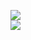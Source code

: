 [![](https://img.shields.io/badge/Made%20With-Github%20Spray-lightgrey.svg?style=for-the-badge&logo=github)](https://github.com/Annihil/github-spray#28988)  
[![](https://i.imgur.com/2DrTn0Z.gif)](https://github.com/Annihil/github-spray)